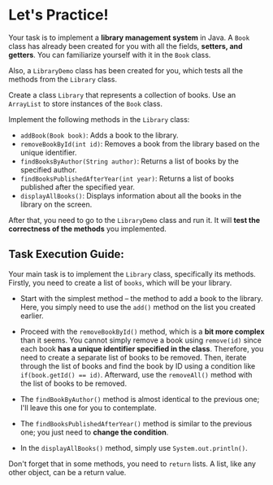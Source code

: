 # Let's Practice!

Your task is to implement a **library management system** in Java. A `Book` class has already been created for you with all the fields, **setters, and getters**. You can familiarize yourself with it in the `Book` class.

Also, a `LibraryDemo` class has been created for you, which tests all the methods from the `Library` class.

Create a class `Library` that represents a collection of books. Use an `ArrayList` to store instances of the `Book` class.

Implement the following methods in the `Library` class:

- `addBook(Book book)`: Adds a book to the library.
- `removeBookById(int id)`: Removes a book from the library based on the unique identifier.
- `findBooksByAuthor(String author)`: Returns a list of books by the specified author.
- `findBooksPublishedAfterYear(int year)`: Returns a list of books published after the specified year.
- `displayAllBooks()`: Displays information about all the books in the library on the screen.

After that, you need to go to the `LibraryDemo` class and run it. It will **test the correctness of the methods** you implemented.


## Task Execution Guide:

Your main task is to implement the `Library` class, specifically its methods. Firstly, you need to create a list of `books`, which will be your library.

- Start with the simplest method – the method to add a book to the library. Here, you simply need to use the `add()` method on the list you created earlier.

- Proceed with the `removeBookById()` method, which is a **bit more complex** than it seems. You cannot simply remove a book using `remove(id)` since each book **has a unique identifier specified in the class**. Therefore, you need to create a separate list of books to be removed. Then, iterate through the list of books and find the book by ID using a condition like `if(book.getId() == id)`. Afterward, use the `removeAll()` method with the list of books to be removed.

- The `findBookByAuthor()` method is almost identical to the previous one; I'll leave this one for you to contemplate.

- The `findBooksPublishedAfterYear()` method is similar to the previous one; you just need to **change the condition**.

- In the `displayAllBooks()` method, simply use `System.out.println()`.

Don't forget that in some methods, you need to `return` lists. A list, like any other object, can be a return value.